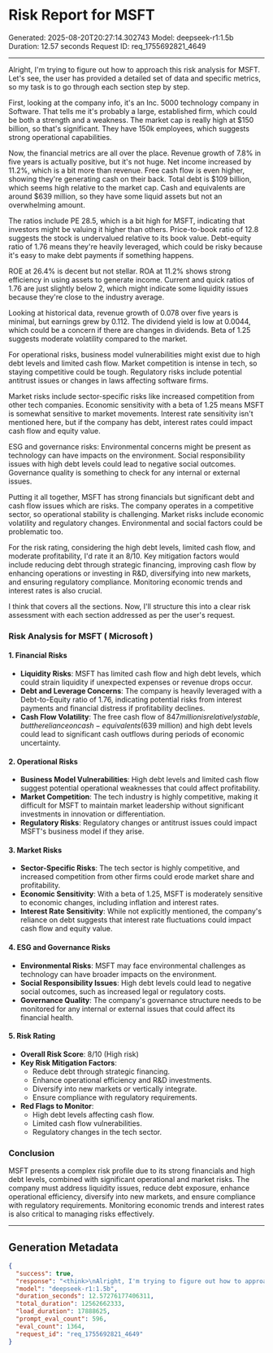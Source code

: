 # Risk Report for MSFT

Generated: 2025-08-20T20:27:14.302743
Model: deepseek-r1:1.5b
Duration: 12.57 seconds
Request ID: req_1755692821_4649

---

<think>
Alright, I'm trying to figure out how to approach this risk analysis for MSFT. Let's see, the user has provided a detailed set of data and specific metrics, so my task is to go through each section step by step.

First, looking at the company info, it's an Inc. 5000 technology company in Software. That tells me it's probably a large, established firm, which could be both a strength and a weakness. The market cap is really high at $150 billion, so that's significant. They have 150k employees, which suggests strong operational capabilities.

Now, the financial metrics are all over the place. Revenue growth of 7.8% in five years is actually positive, but it's not huge. Net income increased by 11.2%, which is a bit more than revenue. Free cash flow is even higher, showing they're generating cash on their back. Total debt is $109 billion, which seems high relative to the market cap. Cash and equivalents are around $639 million, so they have some liquid assets but not an overwhelming amount.

The ratios include PE 28.5, which is a bit high for MSFT, indicating that investors might be valuing it higher than others. Price-to-book ratio of 12.8 suggests the stock is undervalued relative to its book value. Debt-equity ratio of 1.76 means they're heavily leveraged, which could be risky because it's easy to make debt payments if something happens.

ROE at 26.4% is decent but not stellar. ROA at 11.2% shows strong efficiency in using assets to generate income. Current and quick ratios of 1.76 are just slightly below 2, which might indicate some liquidity issues because they're close to the industry average.

Looking at historical data, revenue growth of 0.078 over five years is minimal, but earnings grew by 0.112. The dividend yield is low at 0.0044, which could be a concern if there are changes in dividends. Beta of 1.25 suggests moderate volatility compared to the market.

For operational risks, business model vulnerabilities might exist due to high debt levels and limited cash flow. Market competition is intense in tech, so staying competitive could be tough. Regulatory risks include potential antitrust issues or changes in laws affecting software firms.

Market risks include sector-specific risks like increased competition from other tech companies. Economic sensitivity with a beta of 1.25 means MSFT is somewhat sensitive to market movements. Interest rate sensitivity isn't mentioned here, but if the company has debt, interest rates could impact cash flow and equity value.

ESG and governance risks: Environmental concerns might be present as technology can have impacts on the environment. Social responsibility issues with high debt levels could lead to negative social outcomes. Governance quality is something to check for any internal or external issues.

Putting it all together, MSFT has strong financials but significant debt and cash flow issues which are risks. The company operates in a competitive sector, so operational stability is challenging. Market risks include economic volatility and regulatory changes. Environmental and social factors could be problematic too.

For the risk rating, considering the high debt levels, limited cash flow, and moderate profitability, I'd rate it an 8/10. Key mitigation factors would include reducing debt through strategic financing, improving cash flow by enhancing operations or investing in R&D, diversifying into new markets, and ensuring regulatory compliance. Monitoring economic trends and interest rates is also crucial.

I think that covers all the sections. Now, I'll structure this into a clear risk assessment with each section addressed as per the user's request.
</think>

### Risk Analysis for MSFT ( Microsoft )

#### 1. Financial Risks
- **Liquidity Risks**: MSFT has limited cash flow and high debt levels, which could strain liquidity if unexpected expenses or revenue drops occur.
- **Debt and Leverage Concerns**: The company is heavily leveraged with a Debt-to-Equity ratio of 1.76, indicating potential risks from interest payments and financial distress if profitability declines.
- **Cash Flow Volatility**: The free cash flow of $847 million is relatively stable, but the reliance on cash-equivalents ($639 million) and high debt levels could lead to significant cash outflows during periods of economic uncertainty.

#### 2. Operational Risks
- **Business Model Vulnerabilities**: High debt levels and limited cash flow suggest potential operational weaknesses that could affect profitability.
- **Market Competition**: The tech industry is highly competitive, making it difficult for MSFT to maintain market leadership without significant investments in innovation or differentiation.
- **Regulatory Risks**: Regulatory changes or antitrust issues could impact MSFT's business model if they arise.

#### 3. Market Risks
- **Sector-Specific Risks**: The tech sector is highly competitive, and increased competition from other firms could erode market share and profitability.
- **Economic Sensitivity**: With a beta of 1.25, MSFT is moderately sensitive to economic changes, including inflation and interest rates.
- **Interest Rate Sensitivity**: While not explicitly mentioned, the company's reliance on debt suggests that interest rate fluctuations could impact cash flow and equity value.

#### 4. ESG and Governance Risks
- **Environmental Risks**: MSFT may face environmental challenges as technology can have broader impacts on the environment.
- **Social Responsibility Issues**: High debt levels could lead to negative social outcomes, such as increased legal or regulatory costs.
- **Governance Quality**: The company's governance structure needs to be monitored for any internal or external issues that could affect its financial health.

#### 5. Risk Rating
- **Overall Risk Score**: 8/10 (High risk)
- **Key Risk Mitigation Factors**:
  - Reduce debt through strategic financing.
  - Enhance operational efficiency and R&D investments.
  - Diversify into new markets or vertically integrate.
  - Ensure compliance with regulatory requirements.
- **Red Flags to Monitor**:
  - High debt levels affecting cash flow.
  - Limited cash flow vulnerabilities.
  - Regulatory changes in the tech sector.

### Conclusion
MSFT presents a complex risk profile due to its strong financials and high debt levels, combined with significant operational and market risks. The company must address liquidity issues, reduce debt exposure, enhance operational efficiency, diversify into new markets, and ensure compliance with regulatory requirements. Monitoring economic trends and interest rates is also critical to managing risks effectively.

---

## Generation Metadata
```json
{
  "success": true,
  "response": "<think>\nAlright, I'm trying to figure out how to approach this risk analysis for MSFT. Let's see, the user has provided a detailed set of data and specific metrics, so my task is to go through each section step by step.\n\nFirst, looking at the company info, it's an Inc. 5000 technology company in Software. That tells me it's probably a large, established firm, which could be both a strength and a weakness. The market cap is really high at $150 billion, so that's significant. They have 150k employees, which suggests strong operational capabilities.\n\nNow, the financial metrics are all over the place. Revenue growth of 7.8% in five years is actually positive, but it's not huge. Net income increased by 11.2%, which is a bit more than revenue. Free cash flow is even higher, showing they're generating cash on their back. Total debt is $109 billion, which seems high relative to the market cap. Cash and equivalents are around $639 million, so they have some liquid assets but not an overwhelming amount.\n\nThe ratios include PE 28.5, which is a bit high for MSFT, indicating that investors might be valuing it higher than others. Price-to-book ratio of 12.8 suggests the stock is undervalued relative to its book value. Debt-equity ratio of 1.76 means they're heavily leveraged, which could be risky because it's easy to make debt payments if something happens.\n\nROE at 26.4% is decent but not stellar. ROA at 11.2% shows strong efficiency in using assets to generate income. Current and quick ratios of 1.76 are just slightly below 2, which might indicate some liquidity issues because they're close to the industry average.\n\nLooking at historical data, revenue growth of 0.078 over five years is minimal, but earnings grew by 0.112. The dividend yield is low at 0.0044, which could be a concern if there are changes in dividends. Beta of 1.25 suggests moderate volatility compared to the market.\n\nFor operational risks, business model vulnerabilities might exist due to high debt levels and limited cash flow. Market competition is intense in tech, so staying competitive could be tough. Regulatory risks include potential antitrust issues or changes in laws affecting software firms.\n\nMarket risks include sector-specific risks like increased competition from other tech companies. Economic sensitivity with a beta of 1.25 means MSFT is somewhat sensitive to market movements. Interest rate sensitivity isn't mentioned here, but if the company has debt, interest rates could impact cash flow and equity value.\n\nESG and governance risks: Environmental concerns might be present as technology can have impacts on the environment. Social responsibility issues with high debt levels could lead to negative social outcomes. Governance quality is something to check for any internal or external issues.\n\nPutting it all together, MSFT has strong financials but significant debt and cash flow issues which are risks. The company operates in a competitive sector, so operational stability is challenging. Market risks include economic volatility and regulatory changes. Environmental and social factors could be problematic too.\n\nFor the risk rating, considering the high debt levels, limited cash flow, and moderate profitability, I'd rate it an 8/10. Key mitigation factors would include reducing debt through strategic financing, improving cash flow by enhancing operations or investing in R&D, diversifying into new markets, and ensuring regulatory compliance. Monitoring economic trends and interest rates is also crucial.\n\nI think that covers all the sections. Now, I'll structure this into a clear risk assessment with each section addressed as per the user's request.\n</think>\n\n### Risk Analysis for MSFT ( Microsoft )\n\n#### 1. Financial Risks\n- **Liquidity Risks**: MSFT has limited cash flow and high debt levels, which could strain liquidity if unexpected expenses or revenue drops occur.\n- **Debt and Leverage Concerns**: The company is heavily leveraged with a Debt-to-Equity ratio of 1.76, indicating potential risks from interest payments and financial distress if profitability declines.\n- **Cash Flow Volatility**: The free cash flow of $847 million is relatively stable, but the reliance on cash-equivalents ($639 million) and high debt levels could lead to significant cash outflows during periods of economic uncertainty.\n\n#### 2. Operational Risks\n- **Business Model Vulnerabilities**: High debt levels and limited cash flow suggest potential operational weaknesses that could affect profitability.\n- **Market Competition**: The tech industry is highly competitive, making it difficult for MSFT to maintain market leadership without significant investments in innovation or differentiation.\n- **Regulatory Risks**: Regulatory changes or antitrust issues could impact MSFT's business model if they arise.\n\n#### 3. Market Risks\n- **Sector-Specific Risks**: The tech sector is highly competitive, and increased competition from other firms could erode market share and profitability.\n- **Economic Sensitivity**: With a beta of 1.25, MSFT is moderately sensitive to economic changes, including inflation and interest rates.\n- **Interest Rate Sensitivity**: While not explicitly mentioned, the company's reliance on debt suggests that interest rate fluctuations could impact cash flow and equity value.\n\n#### 4. ESG and Governance Risks\n- **Environmental Risks**: MSFT may face environmental challenges as technology can have broader impacts on the environment.\n- **Social Responsibility Issues**: High debt levels could lead to negative social outcomes, such as increased legal or regulatory costs.\n- **Governance Quality**: The company's governance structure needs to be monitored for any internal or external issues that could affect its financial health.\n\n#### 5. Risk Rating\n- **Overall Risk Score**: 8/10 (High risk)\n- **Key Risk Mitigation Factors**:\n  - Reduce debt through strategic financing.\n  - Enhance operational efficiency and R&D investments.\n  - Diversify into new markets or vertically integrate.\n  - Ensure compliance with regulatory requirements.\n- **Red Flags to Monitor**:\n  - High debt levels affecting cash flow.\n  - Limited cash flow vulnerabilities.\n  - Regulatory changes in the tech sector.\n\n### Conclusion\nMSFT presents a complex risk profile due to its strong financials and high debt levels, combined with significant operational and market risks. The company must address liquidity issues, reduce debt exposure, enhance operational efficiency, diversify into new markets, and ensure compliance with regulatory requirements. Monitoring economic trends and interest rates is also critical to managing risks effectively.",
  "model": "deepseek-r1:1.5b",
  "duration_seconds": 12.57276177406311,
  "total_duration": 12562662333,
  "load_duration": 17888625,
  "prompt_eval_count": 596,
  "eval_count": 1364,
  "request_id": "req_1755692821_4649"
}
```
